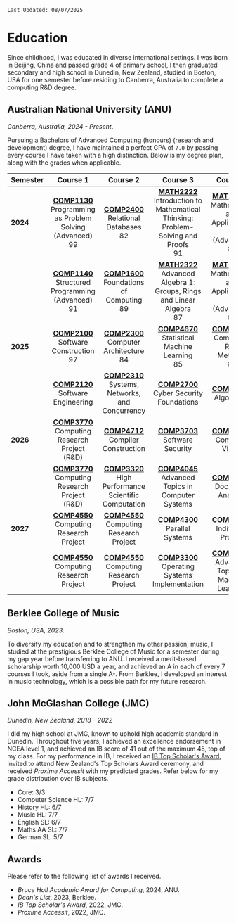 `Last Updated: 08/07/2025`

# Education

Since childhood, I was educated in diverse international settings. I was born in Beijing, China and passed grade 4 of
primary
school, I then graduated secondary and high school in Dunedin, New Zealand, studied in Boston, USA for one semester
before
residing to Canberra, Australia to complete a computing R&D degree.

## Australian National University (ANU)

*Canberra, Australia, 2024 - Present*.

Pursuing a Bachelors of Advanced Computing (honours) (research and development) degree, I have maintained a perfect GPA
of `7.0` by passing every course I have taken with a high distinction. Below is my degree plan, along with the grades
when applicable.

| Semester |                                                                                                      Course 1                                                                                                      |                                                                                              Course 2                                                                                              |                                                                                                                    Course 3                                                                                                                     |                                                                                                        Course 4                                                                                                         |
|:---------|:------------------------------------------------------------------------------------------------------------------------------------------------------------------------------------------------------------------:|:--------------------------------------------------------------------------------------------------------------------------------------------------------------------------------------------------:|:-----------------------------------------------------------------------------------------------------------------------------------------------------------------------------------------------------------------------------------------------:|:-----------------------------------------------------------------------------------------------------------------------------------------------------------------------------------------------------------------------:|
| **2024** | <div class="cell-content"><div><a href="https://programsandcourses.anu.edu.au/course/COMP1130"><strong>COMP1130</strong></a><br>Programming as Problem Solving (Advanced)</div><span class="grade">99</span></div> | <div class="cell-content"><div><a href="https://programsandcourses.anu.edu.au/2024/course/COMP2400"><strong>COMP2400</strong></a><br>Relational Databases</div><span class="grade">82</span></div> | <div class="cell-content"><div><a href="https://programsandcourses.anu.edu.au/2024/course/MATH2222"><strong>MATH2222</strong></a><br>Introduction to Mathematical Thinking: Problem-Solving and Proofs</div><span class="grade">91</span></div> | <div class="cell-content"><div><a href="https://programsandcourses.anu.edu.au/2024/course/MATH1115"><strong>MATH1115</strong></a><br>Mathematics and Applications 1 (Advanced)</div><span class="grade">84</span></div> |
|          |     <div class="cell-content"><div><a href="https://programsandcourses.anu.edu.au/course/COMP1140"><strong>COMP1140</strong></a><br>Structured Programming (Advanced)</div><span class="grade">91</span></div>     | <div class="cell-content"><div><a href="https://programsandcourses.anu.edu.au/course/COMP1600"><strong>COMP1600</strong></a><br>Foundations of Computing</div><span class="grade">89</span></div>  |       <div class="cell-content"><div><a href="https://programsandcourses.anu.edu.au/2024/course/MATH2322"><strong>MATH2322</strong></a><br>Advanced Algebra 1: Groups, Rings and Linear Algebra</div><span class="grade">87</span></div>        | <div class="cell-content"><div><a href="https://programsandcourses.anu.edu.au/2024/course/MATH1116"><strong>MATH1116</strong></a><br>Mathematics and Applications 2 (Advanced)</div><span class="grade">87</span></div> |
| **2025** |           <div class="cell-content"><div><a href="https://programsandcourses.anu.edu.au/course/COMP2100"><strong>COMP2100</strong></a><br>Software Construction</div><span class="grade">97</span></div>           |   <div class="cell-content"><div><a href="https://programsandcourses.anu.edu.au/course/COMP2300"><strong>COMP2300</strong></a><br>Computer Architecture</div><span class="grade">84</span></div>   |                   <div class="cell-content"><div><a href="https://programsandcourses.anu.edu.au/2024/course/COMP4670"><strong>COMP4670</strong></a><br>Statistical Machine Learning</div><span class="grade">85</span></div>                    |           <div class="cell-content"><div><a href="https://programsandcourses.anu.edu.au/course/COMP2550"><strong>COMP2550</strong></a><br>Computing R&amp;D Methods</div><span class="grade">85</span></div>            |
|          |                                                          [**COMP2120**](https://programsandcourses.anu.edu.au/course/COMP2120) <br> Software Engineering                                                           |                                           [**COMP2310**](https://programsandcourses.anu.edu.au/course/COMP2310) <br> Systems, Networks, and Concurrency                                            |                                                                   [**COMP2700**](https://programsandcourses.anu.edu.au/2025/course/COMP2700) <br> Cyber Security Foundations                                                                    |                                                                  [**COMP3600**](https://programsandcourses.anu.edu.au/course/COMP3600) <br> Algorithms                                                                  |
| **2026** |                                                    [**COMP3770**](https://programsandcourses.anu.edu.au/course/COMP3770) <br> Computing Research Project (R\&D)                                                    |                                               [**COMP4712**](https://programsandcourses.anu.edu.au/2025/course/COMP4712) <br> Compiler Construction                                                |                                                                       [**COMP3703**](https://programsandcourses.anu.edu.au/2025/course/COMP3703) <br> Software  Security                                                                        |                                                             [**COMP4528**](https://programsandcourses.anu.edu.au/2024/course/COMP4528) <br> Computer Vision                                                             |
|          |                                                    [**COMP3770**](https://programsandcourses.anu.edu.au/course/COMP3770) <br> Computing Research Project (R\&D)                                                    |                                      [**COMP3320**](https://programsandcourses.anu.edu.au/2026/course/COMP3320) <br> High Performance Scientific Computation                                       |                                                               [**COMP4045**](https://programsandcourses.anu.edu.au/2025/course/COMP4045) <br> Advanced Topics in Computer Systems                                                               |                                                            [**COMP4650**](https://programsandcourses.anu.edu.au/2024/course/COMP4650) <br> Document Analysis                                                            |
| **2027** |                                                       [**COMP4550**](https://programsandcourses.anu.edu.au/course/COMP4550) <br> Computing Research Project                                                        |                                               [**COMP4550**](https://programsandcourses.anu.edu.au/course/COMP4550) <br> Computing Research Project                                                |                                                                        [**COMP4300**](https://programsandcourses.anu.edu.au/2025/course/COMP4300) <br> Parallel  Systems                                                                        |                                                              [**COMP3740**](https://programsandcourses.anu.edu.au/course/comp3740) <br> Individual Project                                                              |
|          |                                                       [**COMP4550**](https://programsandcourses.anu.edu.au/course/COMP4550) <br> Computing Research Project                                                        |                                               [**COMP4550**](https://programsandcourses.anu.edu.au/course/COMP4550) <br> Computing Research Project                                                |                                                                [**COMP3300**](https://programsandcourses.anu.edu.au/2025/course/COMP3300) <br> Operating Systems Implementation                                                                 |                                                   [**COMP4680**](https://programsandcourses.anu.edu.au/2025/course/COMP4680) <br> Advanced Topics in Machine Learning                                                   |

## Berklee College of Music

*Boston, USA, 2023*.

To diversify my education and to strengthen my other passion, music, I studied at the prestigious Berklee College of Music
for a semester during my gap year before transferring to ANU. I received a merit-based scholarship worth 10,000 USD a year,
and achieved an A in each of every 7 courses I took, aside from a single A-. From Berklee, I developed an interest in music technology,
which is a possible path for my future research. 

## John McGlashan College (JMC)

*Dunedin, New Zealand, 2018 - 2022*

I did my high school at JMC, known to uphold high academic standard in Dunedin. Throughout five years, I achieved an
excellence endorsement in NCEA level 1, and achieved an IB score of 41 out of the maximum 45, top of my class. For my performance in IB,
I received an [IB Top Scholar's Award](https://www.mcglashan.school.nz/college-life/news/article/FqPg11k), invited to 
attend New Zealand's Top Scholars Award ceremony, and received *Proxime Accessit* with my predicted grades. Refer below
for my grade distribution over IB subjects.

- Core: 3/3
- Computer Science HL: 7/7
- History HL: 6/7
- Music HL: 7/7
- English SL: 6/7
- Maths AA SL: 7/7
- German SL: 5/7

## Awards

Please refer to the following list of awards I received.

- *Bruce Hall Academic Award for Computing*, 2024, ANU.
- *Dean's List*, 2023, Berklee.
- *IB Top Scholar's Award*, 2022, JMC.
- *Proxime Accessit*, 2022, JMC. 